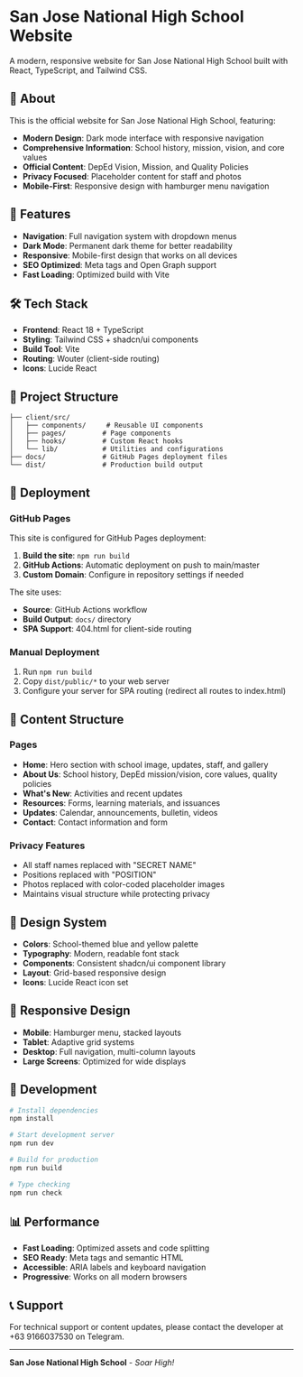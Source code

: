 # San Jose National High School Website

A modern, responsive website for San Jose National High School built with React, TypeScript, and Tailwind CSS.

## 🏫 About

This is the official website for San Jose National High School, featuring:

- **Modern Design**: Dark mode interface with responsive navigation
- **Comprehensive Information**: School history, mission, vision, and core values
- **Official Content**: DepEd Vision, Mission, and Quality Policies
- **Privacy Focused**: Placeholder content for staff and photos
- **Mobile-First**: Responsive design with hamburger menu navigation

## 🚀 Features

- **Navigation**: Full navigation system with dropdown menus
- **Dark Mode**: Permanent dark theme for better readability
- **Responsive**: Mobile-first design that works on all devices
- **SEO Optimized**: Meta tags and Open Graph support
- **Fast Loading**: Optimized build with Vite

## 🛠️ Tech Stack

- **Frontend**: React 18 + TypeScript
- **Styling**: Tailwind CSS + shadcn/ui components
- **Build Tool**: Vite
- **Routing**: Wouter (client-side routing)
- **Icons**: Lucide React

## 📁 Project Structure

```
├── client/src/
│   ├── components/     # Reusable UI components
│   ├── pages/         # Page components
│   ├── hooks/         # Custom React hooks
│   └── lib/           # Utilities and configurations
├── docs/              # GitHub Pages deployment files
└── dist/              # Production build output
```

## 🚀 Deployment

### GitHub Pages

This site is configured for GitHub Pages deployment:

1. **Build the site**: `npm run build`
2. **GitHub Actions**: Automatic deployment on push to main/master
3. **Custom Domain**: Configure in repository settings if needed

The site uses:
- **Source**: GitHub Actions workflow
- **Build Output**: `docs/` directory
- **SPA Support**: 404.html for client-side routing

### Manual Deployment

1. Run `npm run build`
2. Copy `dist/public/*` to your web server
3. Configure your server for SPA routing (redirect all routes to index.html)

## 📄 Content Structure

### Pages
- **Home**: Hero section with school image, updates, staff, and gallery
- **About Us**: School history, DepEd mission/vision, core values, quality policies
- **What's New**: Activities and recent updates
- **Resources**: Forms, learning materials, and issuances
- **Updates**: Calendar, announcements, bulletin, videos
- **Contact**: Contact information and form

### Privacy Features
- All staff names replaced with "SECRET NAME"
- Positions replaced with "POSITION"
- Photos replaced with color-coded placeholder images
- Maintains visual structure while protecting privacy

## 🎨 Design System

- **Colors**: School-themed blue and yellow palette
- **Typography**: Modern, readable font stack
- **Components**: Consistent shadcn/ui component library
- **Layout**: Grid-based responsive design
- **Icons**: Lucide React icon set

## 📱 Responsive Design

- **Mobile**: Hamburger menu, stacked layouts
- **Tablet**: Adaptive grid systems
- **Desktop**: Full navigation, multi-column layouts
- **Large Screens**: Optimized for wide displays

## 🔧 Development

```bash
# Install dependencies
npm install

# Start development server
npm run dev

# Build for production
npm run build

# Type checking
npm run check
```

## 📊 Performance

- **Fast Loading**: Optimized assets and code splitting
- **SEO Ready**: Meta tags and semantic HTML
- **Accessible**: ARIA labels and keyboard navigation
- **Progressive**: Works on all modern browsers

## 📞 Support

For technical support or content updates, please contact the developer at +63 9166037530 on Telegram.

---

**San Jose National High School** - *Soar High!*

